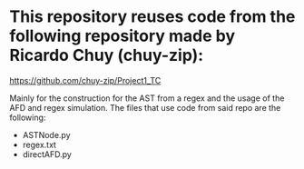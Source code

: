 # This repository reuses code from the following repository made by Ricardo Chuy (chuy-zip):
https://github.com/chuy-zip/Project1_TC

Mainly for the construction for the AST from a regex and the usage of the AFD and regex simulation. The files that use code from said repo are the following:

* ASTNode.py
* regex.txt
* directAFD.py
